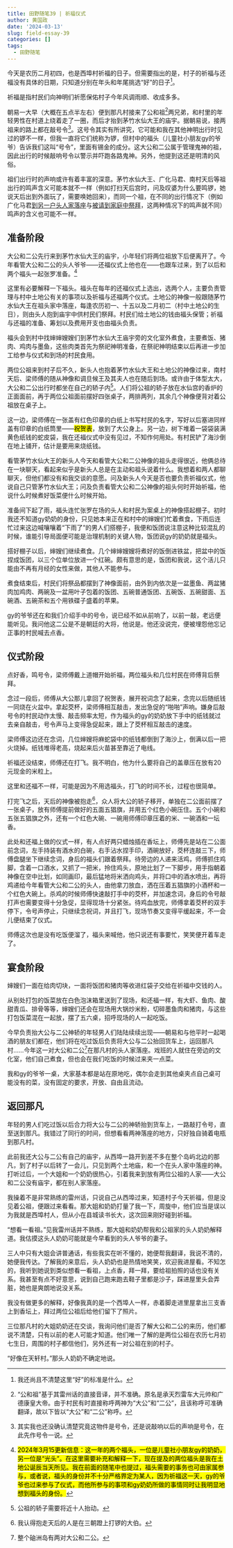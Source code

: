```yaml
---
title: 田野随笔39 | 祈福仪式
author: 黄国政
date: '2024-03-13'
slug: field-essay-39
categories: []
tags:
  - 田野随笔
---
```


<!--more-->

今天是农历二月初四，也是西埠村祈福的日子。但需要指出的是，村子的祈福与还福没有具体的日期，只知道分别在年头和年尾挑选“好”的日子[^note1]。

[^note1]: 我还尚且不清楚这里“好”的标准是什么。

祈福是指村民们向神明们祈愿保佑村子今年风调雨顺、收成多多。

朝易一大早（大概在五点半左右）便到那凡村接来了公和祖[^note2]两兄弟，和村里的年轻男性在村道上绕着走了一圈，而后才抬到茅竹水仙大王的庙宇。据朝易说，接两祖来的路上都在敲号令[^note3]。这号令其实有所讲究，它可能和我在其他神明出行时见过的锣不一样，但我一直将它们统称为锣，但村中的福头（儿童社小朋友gy的爷爷）告诉我们这叫“号令”，里面有锡金的成分。这大公和二公属于管理鬼神的祖，因此出行的时候敲响号令以警示并吓跑各路鬼神。另外，他提到这还是明清的风俗。

[^note2]: “公和祖”基于其雷州话的直接音译，并不准确。原名是承天烈雷车大元帅和广德康皇大帝。由于村民有时直接称呼两神为“大公”和“二公”，且该称呼可准确翻译，故以下皆以“大公”和“二公”称呼。

[^note3]: 其实我也还没确认清楚究竟这物件是号令，还是说敲响以后的声响是号令，在此先作号令一说。

祖们出行时的声响或许有着丰富的深意。茅竹水仙大王、广化马君、南村天后等祖出行的鸣声含义可能本就不一样（例如打扫天后宫时，问及叹婆为什么要鸣锣，她说天后出到外面玩了，需要唤她回来），而同一个祖，在不同的出行情况下（例如广化马君[到另一户头人家落座](https://guozheng.rbind.io/posts/2023/12/field-essay-10/)与[被请到家庭中祭拜]([https://guozheng.rbind.io/posts/2024/03/field-essay-36/#广化马君](https://guozheng.rbind.io/posts/2024/03/field-essay-36/#%E5%B9%BF%E5%8C%96%E9%A9%AC%E5%90%9B))，这两种情况下的鸣声就不同）鸣声的含义也可能不一样。

## 准备阶段

大公和二公先行来到茅竹水仙大王的庙宇，小年轻们将两位祖放下后便离开了。今年看管大公和二公的头人爷爷——还福仪式上他也在——也跟车过来，到了以后和两个福头一起张罗准备。[^note4]

[^note4]: <mark>2024年3月15更新信息：这一年的两个福头，一位是儿童社小朋友gy的奶奶，另一位是“光头”。在这里需要补充和解释一下，现在提及的两位福头是我在土地公诞辰当天所见。我在前面的随笔中也提过，福头需要的事务也可由家属参与，或者说，福头的身份并不十分严格界定为某人，因为祈福这一天，gy的爷爷也过来参与了仪式，而他所参与的事项和gy奶奶所做的事情同时让我明显地想到福头的身份。</mark>

这里有必要解释一下福头。福头在每年的还福仪式上选出，选两个人，主要负责管理与村中土地公有关的事项以及祈福与还福两个仪式。土地公的神像一般跟随茅竹水仙大王在祖头家中落座，每逢农历初一、十五以及二月初二（村中土地公的生日），则由头人抱到庙宇中供村民们祭拜。村民们给土地公的钱由福头保管；祈福与还福的准备、筹划以及费用开支也由福头负责。

福头会到村中找婶婶嫂嫂们到茅竹水仙大王庙宇旁的文化室外煮食，主要煮饭、猪肉、鸡肉与墨鱼，这些肉类首先为祭祀神明准备，在祭祀神明结束以后再进一步加工给参与仪式和到场的村民食用。

两位公祖来到村子后不久，新头人也抱着茅竹水仙大王和土地公的神像过来，南村天后、梁师傅的随从神像和调旦候王及其夫人也在随后到场。或许由于体型太大，大公和二公出行时都坐在自己的轿子内[^note5]。人们将公祖的轿子放在水仙宫的香炉的正面面前，再于两位公祖面前摆好四张桌子，两排两列，其余几个神像便背对着公祖放在桌子上。

[^note5]: 公祖的轿子需要将近十人抬动。

这一边，梁师傅在一张盖有红色印章的白纸上书写村民的名字，写好以后塞进同样盖有印章的白纸筒里——<mark>祝贺表</mark>，放到了大公身上。另一边，树下堆着一袋袋装满黄色纸钱的蛇皮袋，我在还福仪式中没有见过，不知作何用处。有村民铲了海沙倒在地上铺开，估计是要用来烧纸钱。

看管茅竹水仙大王的新头人今天和看管大公和二公神像的祖头走得很近，他俩总待在一块聊天，看起来似乎是新头人总是在主动和祖头说着什么。我想着和两人都聊聊天，但他们都没有和我交谈的意愿。问及新头人今天是否也要负责祈福仪式，他说自己只管茅竹水仙大王；问及负责看管大公和二公神像的祖头何时开始祈福，他说什么时候煮好饭菜便什么时候开始。

准备间下起了雨，福头连忙张罗在场的头人和村民为案桌上的神像搭起棚子。初时我还不知道gy奶奶的身份，只见她本来正在和村中的婶嫂们忙着煮食，下雨后连忙过来这边喊嚷嚷着“下雨了”的男人们搭棚子，我便和饭团说注意这种比较混乱的时候，谁能引导局面便可能是治理机制的关键人物，饭团说gy的奶奶就是福头。

搭好棚子以后，婶嫂们继续煮食。几个婶婶嫂嫂将煮好的饭倒进铁盆，把盆中的饭捏成饭团，以三个位单位放进一个红碗。颇有意思的是，饭团和我说，这个活儿只能由不再有月经的女性来做，其他人不能参与。

煮食结束后，村民们将祭品都摆到了神像面前，由外到内依次是一盆墨鱼、两盆猪肉加鸡肉、两碗及一盆用叶子包着的饭团、五碗普通饭团、五碗饭、五碗甜面、五碗酒、五碗茶和五个用铁碟子盛着的苹果。

gy的爷爷还在和我们介绍手中的号令，说已经不如从前响了，以前一敲，老远便能听见。我问他这二公是不是朝廷的大将，他说是。他还没说完，便被埋怨他忘记正事的村民喊去点香。

## 仪式阶段

点好香，鸣号令，梁师傅戴上道帽开始祈福，两位福头和几位村民在师傅背后祭拜。

念过一段后，师傅从大公那儿拿回了祝贺表，展开祝词念了起来，念完以后随纸钱一同烧在火盆中。拿起茭杯，梁师傅相互敲击，发出急促的“啪啪”声响。嫌身后敲号令的村民动作太慢、敲击频率太短，作为福头的gy的奶奶放下手中的纸钱就过去亲自敲击，号令声马上变得急促起来，跟上了茭杯相互敲击的速度。

梁师傅这边还在念词，几位婶嫂将麻蛇袋中的纸钱都倒到了海沙上，倒满以后一把火烧掉。纸钱堆得老高，烧起来后火苗甚至靠近了电线。

祈福还没结束，师傅还在打飞。我不明白，他为什么要将自己的盖章压在放有20元现金的米粒上。

这里和还福不一样，可能是因为不用选福头，打飞的时间不长，过程也很简单。

打完飞之后，天后的神像被抱走[^note6]，众人将大公的轿子移开，单独在二公面前摆了一张桌子，放有师傅提前做好的五面五猖旗，并用五个红色小碗压住。五个小碗和五张五猖旗之外，还有一个红色大碗、一碗用师傅印章压着的米、一碗酒和一坛香。

[^note6]: 我认得抱走天后的人是在三朝蹬上打锣的大伯。

此处和还福上做的仪式一样，有人点好两只蜡烛插在香坛上，师傅先是站在二公面前念词，左手持装有酒水的白碗，右手沾水捏手印，酒碗放好，茭杯连敲三下，师傅盘腿坐下继续念词，身后的福头们跟着祭拜。待旁边的人递来活鸡，师傅抓住鸡脚，含着一口酒水，又抓了一把米，拎住鸡头，原地比划了一下脚步，用手指朝着神像在空中比划，如同画印，最后猛地将米洒向鸡头，并将口中的酒水喷出，再将鸡递给今年看管大公和二公的头人，由他拿刀放血，洒在压着五猖旗的小酒杯和一个红色大碗上。杀鸡的时候师傅快速敲打手中的茭杯，并加速念词，身后的令号敲打声也需要变得十分急促，显得现场十分紧张。待鸡血放完，师傅拿着茭杯的双手停下，令号声停止，只继续念祝词，并且打飞，现场节奏又变得平缓起来，不一会儿便结束了仪式。

师傅这次也是没有吃饭便溜了，福头来喊他，他只说还有事要忙，笑笑便开着车走了。

## 宴食阶段

婶嫂们一面在给肉切块，一面将饭团和猪肉等收进红袋子交给在祈福中交钱的人。

从别处打包的饭菜放在白色泡沫箱里送到了现场，和还福一样，有大虾、鱼肉、酸甜青瓜、排骨等等，婶嫂们还会在现场用大锅炒米粉，切碎墨鱼肉和猪肉，与这些打包饭菜混在一起放，摆了五六桌，招呼现场的人一起吃饭。

今早负责抬大公与二公神轿的年轻男人们陆陆续续出现——朝易和与他平时一起喝酒的朋友们都在，他们将在吃过饭后负责将大公与二公抬回货车上，运回那凡村……今年这一对大公和二公[^note7]在那凡村的头人家落座。戏班的人就住在旁边的文化室，他们自己煮食，但也会在我们吃饭的时候过来夹一点菜。

[^note7]: 整个硇洲岛有两对大公和二公。

我和gy的爷爷一桌，大家基本都是站在原地吃，偶尔会走到其他桌夹点自己桌可能没有的菜，没有固定的要求，开放、自由且流动。

## 返回那凡

年轻的男人们吃过饭以后合力将大公与二公的神轿抬到货车上，一路敲打令号，直至送到那凡。我错过了同行的时间，但想看看两神落座的地方，只好独自骑着电瓶到那凡村。

此前我还大公与二公有自己的庙宇，从西埠一路开到差不多在整个岛屿北边的那凡，到了村子以后转了一会儿，只见到两个土地庙，和一个在头人家中落座的神。打听过后，一个大姐和一个奶奶很热心，引着我来到放有两位公祖的人家——大公和二公没有庙宇，都在别人家落座。

我操着不是非常熟练的雷州话，只说自己从西埠过来，知道村子今天祈福，但是没见着公祖，便跟过来看看。那大姐和奶奶打量了我一下，周旋中，他们应当是误以为我就是西埠村人，但从小在县城读书长大，这次回来刚好碰到祈福。

“想看一看祖。”见我雷州话并不熟练，那大姐和奶奶帮我和公祖家的头人奶奶解释道。我估摸这头人奶奶可能就是今早看到的头人爷爷的妻子。

三人中只有大姐会讲普通话，有些我实在听不懂的，她便帮我翻译，我说不清的，她便我传达。了解我的来意后，头人奶奶也是热情地笑笑，欢迎我进屋看。不知怎的，我听到她说到类似想看一看祖，上点香，拜一拜，要给祖拍照的话也没有关系。我甚至有点不好意思，说到自己跑来跑去鞋子里都是沙子，踩进屋里头会弄脏，她也是爽朗地说没关系。

我没有做更多的解释，好像我真的是一个西埠人一样，赤着脚走进里屋拿出三支香上到香坛上，拜过两位公祖后给他们留下了照片。

三位那凡村的大姐奶奶还在交谈，我询问他们是否了解大公和二公的来历，他们都说不清楚，只有以前的老人可能才知道。他们唯一了解的是两位公祖在农历七月初七生日，周围的村子都信他们，另外还有一对公祖在别的村子。

“好像在天轩村。”那头人奶奶不确定地说。